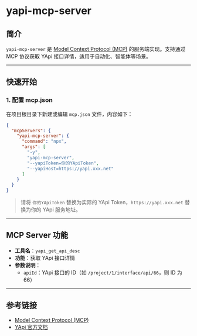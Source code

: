 # yapi-mcp-server

## 简介

`yapi-mcp-server` 是 [Model Context Protocol (MCP)](https://github.com/modelcontextprotocol/mcp) 的服务端实现。支持通过 MCP 协议获取 YApi 接口详情，适用于自动化、智能体等场景。

---

## 快速开始

### 1. 配置 mcp.json

在项目根目录下新建或编辑 `mcp.json` 文件，内容如下：

```json
{
  "mcpServers": {
    "yapi-mcp-server": {
      "command": "npx",
      "args": [
        "-y",
        "yapi-mcp-server",
        "--yapiToken=你的YApiToken",
        "--yapiHost=https://yapi.xxx.net"
      ]
    }
  }
}
```

> 请将 `你的YApiToken` 替换为实际的 YApi Token，`https://yapi.xxx.net` 替换为你的 YApi 服务地址。

---

## MCP Server 功能

- **工具名**：`yapi_get_api_desc`
- **功能**：获取 YApi 接口详情
- **参数说明**：
  - `apiId`：YApi 接口的 ID（如 `/project/1/interface/api/66`，则 ID 为 66）

---

## 参考链接

- [Model Context Protocol (MCP)](https://github.com/modelcontextprotocol/mcp)
- [YApi 官方文档](https://hellosean1024.github.io/yapi/)
